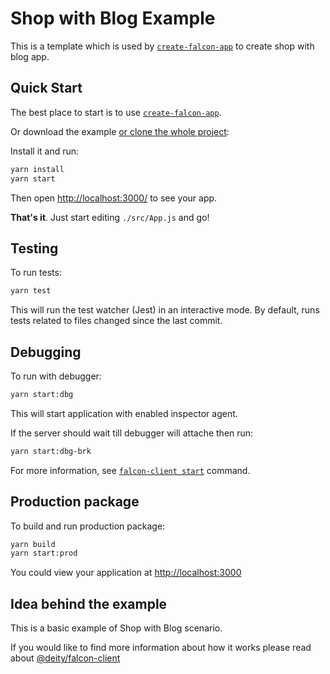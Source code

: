 # Shop with Blog Example

This is a template which is used by [`create-falcon-app`](https://github.com/deity-io/falcon/tree/master/packages/create-falcon-app) to create shop with blog app.

## Quick Start

The best place to start is to use [`create-falcon-app`](https://github.com/deity-io/falcon/tree/master/packages/create-falcon-app#create-falcon-app).

Or download the example [or clone the whole project](https://github.com/deity-io/falcon.git):

Install it and run:

```bash
yarn install
yarn start
```

Then open [http://localhost:3000/](http://localhost:3000/) to see your app.

**That's it**. Just start editing `./src/App.js` and go!

## Testing

To run tests:

```bash
yarn test
```

This will run the test watcher \(Jest\) in an interactive mode. By default, runs tests related to files changed since the last commit.

## Debugging

To run with debugger:

```bash
yarn start:dbg
```

This will start application with enabled inspector agent.

If the server should wait till debugger will attache then run:

```bash
yarn start:dbg-brk
```

For more information, see [`falcon-client start`](https://github.com/deity-io/falcon/tree/locales/packages/falcon-client#falcon-client-start------inspecthostport) command.

## Production package

To build and run production package:

```bash
yarn build
yarn start:prod
```

You could view your application at [http://localhost:3000](http://localhost:3000)

## Idea behind the example

This is a basic example of Shop with Blog scenario.

If you would like to find more information about how it works please read about [@deity/falcon-client](https://github.com/deity-io/falcon/tree/master/packages/falcon-client)

